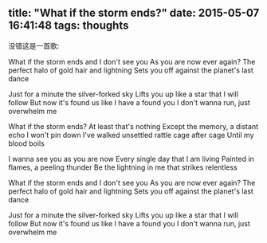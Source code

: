 title: "What if the storm ends?"
date: 2015-05-07 16:41:48
tags: thoughts
---
没错这是一首歌:

What if the storm ends and I don't see you
As you are now ever again?
The perfect halo of gold hair and lightning
Sets you off against the planet's last dance

Just for a minute the silver-forked sky
Lifts you up like a star that I will follow
But now it's found us like I have a found you
I don't wanna run, just overwhelm me

What if the storm ends? At least that's nothing
Except the memory, a distant echo I won't pin down
I've walked unsettled rattle cage after cage
Until my blood boils

I wanna see you as you are now
Every single day that I am living
Painted in flames, a peeling thunder
Be the lightning in me that strikes relentless

What if the storm ends and I don't see you
As you are now ever again?
The perfect halo of gold hair and lightning
Sets you off against the planet's last dance

Just for a minute the silver-forked sky
Lifts you up like a star that I will follow
But now it's found us like I have a found you
I don't wanna run, just overwhelm me
